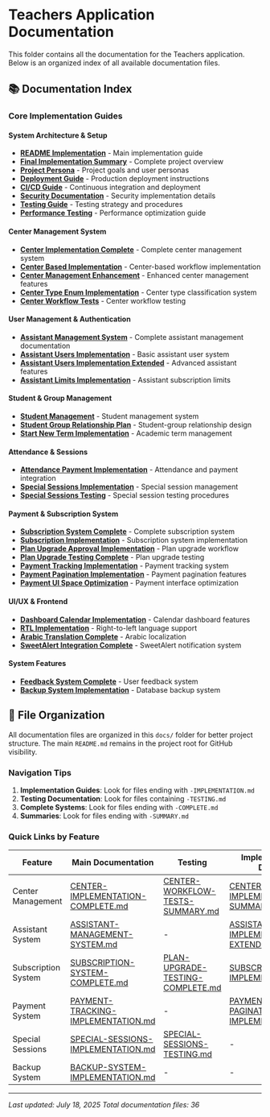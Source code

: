 # Teachers Application Documentation

This folder contains all the documentation for the Teachers application. Below is an organized index of all available documentation files.

## 📚 Documentation Index

### Core Implementation Guides

#### System Architecture & Setup
- **[README Implementation](README-IMPLEMENTATION.md)** - Main implementation guide
- **[Final Implementation Summary](FINAL-IMPLEMENTATION-SUMMARY.md)** - Complete project overview
- **[Project Persona](PROJECT-PERSONA.md)** - Project goals and user personas
- **[Deployment Guide](DEPLOYMENT.md)** - Production deployment instructions
- **[CI/CD Guide](CI-CD-GUIDE.md)** - Continuous integration and deployment
- **[Security Documentation](SECURITY.md)** - Security implementation details
- **[Testing Guide](TESTING.md)** - Testing strategy and procedures
- **[Performance Testing](PERFORMANCE_TESTING.md)** - Performance optimization guide

#### Center Management System
- **[Center Implementation Complete](CENTER-IMPLEMENTATION-COMPLETE.md)** - Complete center management system
- **[Center Based Implementation](CENTER-BASED-IMPLEMENTATION-SUMMARY.md)** - Center-based workflow implementation
- **[Center Management Enhancement](CENTER-MANAGEMENT-ENHANCEMENT-SUMMARY.md)** - Enhanced center management features
- **[Center Type Enum Implementation](CENTER-TYPE-ENUM-IMPLEMENTATION.md)** - Center type classification system
- **[Center Workflow Tests](CENTER-WORKFLOW-TESTS-SUMMARY.md)** - Center workflow testing

#### User Management & Authentication
- **[Assistant Management System](ASSISTANT-MANAGEMENT-SYSTEM.md)** - Complete assistant management documentation
- **[Assistant Users Implementation](ASSISTANT-USERS-IMPLEMENTATION.md)** - Basic assistant user system
- **[Assistant Users Implementation Extended](ASSISTANT-USERS-IMPLEMENTATION-EXTENDED.md)** - Advanced assistant features
- **[Assistant Limits Implementation](ASSISTANT-LIMITS-IMPLEMENTATION.md)** - Assistant subscription limits

#### Student & Group Management
- **[Student Management](STUDENT-MANAGEMENT.md)** - Student management system
- **[Student Group Relationship Plan](STUDENT-GROUP-RELATIONSHIP-PLAN.md)** - Student-group relationship design
- **[Start New Term Implementation](START-NEW-TERM-IMPLEMENTATION.md)** - Academic term management

#### Attendance & Sessions
- **[Attendance Payment Implementation](ATTENDANCE-PAYMENT-IMPLEMENTATION-SUMMARY.md)** - Attendance and payment integration
- **[Special Sessions Implementation](SPECIAL-SESSIONS-IMPLEMENTATION.md)** - Special session management
- **[Special Sessions Testing](SPECIAL-SESSIONS-TESTING.md)** - Special session testing procedures

#### Payment & Subscription System
- **[Subscription System Complete](SUBSCRIPTION-SYSTEM-COMPLETE.md)** - Complete subscription system
- **[Subscription Implementation](SUBSCRIPTION-IMPLEMENTATION.md)** - Subscription system implementation
- **[Plan Upgrade Approval Implementation](PLAN-UPGRADE-APPROVAL-IMPLEMENTATION.md)** - Plan upgrade workflow
- **[Plan Upgrade Testing Complete](PLAN-UPGRADE-TESTING-COMPLETE.md)** - Plan upgrade testing
- **[Payment Tracking Implementation](PAYMENT-TRACKING-IMPLEMENTATION.md)** - Payment tracking system
- **[Payment Pagination Implementation](PAYMENT-PAGINATION-IMPLEMENTATION.md)** - Payment pagination features
- **[Payment UI Space Optimization](PAYMENT-UI-SPACE-OPTIMIZATION.md)** - Payment interface optimization

#### UI/UX & Frontend
- **[Dashboard Calendar Implementation](DASHBOARD-CALENDAR-IMPLEMENTATION.md)** - Calendar dashboard features
- **[RTL Implementation](RTL-IMPLEMENTATION.md)** - Right-to-left language support
- **[Arabic Translation Complete](ARABIC-TRANSLATION-COMPLETE.md)** - Arabic localization
- **[SweetAlert Integration Complete](SWEETALERT-INTEGRATION-COMPLETE.md)** - SweetAlert notification system

#### System Features
- **[Feedback System Complete](FEEDBACK-SYSTEM-COMPLETE.md)** - User feedback system
- **[Backup System Implementation](BACKUP-SYSTEM-IMPLEMENTATION.md)** - Database backup system

## 📁 File Organization

All documentation files are organized in this `docs/` folder for better project structure. The main `README.md` remains in the project root for GitHub visibility.

### Navigation Tips

1. **Implementation Guides**: Look for files ending with `-IMPLEMENTATION.md`
2. **Testing Documentation**: Look for files containing `-TESTING.md`
3. **Complete Systems**: Look for files ending with `-COMPLETE.md`
4. **Summaries**: Look for files ending with `-SUMMARY.md`

### Quick Links by Feature

| Feature | Main Documentation | Testing | Implementation Details |
|---------|-------------------|---------|----------------------|
| Center Management | [CENTER-IMPLEMENTATION-COMPLETE.md](CENTER-IMPLEMENTATION-COMPLETE.md) | [CENTER-WORKFLOW-TESTS-SUMMARY.md](CENTER-WORKFLOW-TESTS-SUMMARY.md) | [CENTER-BASED-IMPLEMENTATION-SUMMARY.md](CENTER-BASED-IMPLEMENTATION-SUMMARY.md) |
| Assistant System | [ASSISTANT-MANAGEMENT-SYSTEM.md](ASSISTANT-MANAGEMENT-SYSTEM.md) | - | [ASSISTANT-USERS-IMPLEMENTATION-EXTENDED.md](ASSISTANT-USERS-IMPLEMENTATION-EXTENDED.md) |
| Subscription System | [SUBSCRIPTION-SYSTEM-COMPLETE.md](SUBSCRIPTION-SYSTEM-COMPLETE.md) | [PLAN-UPGRADE-TESTING-COMPLETE.md](PLAN-UPGRADE-TESTING-COMPLETE.md) | [SUBSCRIPTION-IMPLEMENTATION.md](SUBSCRIPTION-IMPLEMENTATION.md) |
| Payment System | [PAYMENT-TRACKING-IMPLEMENTATION.md](PAYMENT-TRACKING-IMPLEMENTATION.md) | - | [PAYMENT-PAGINATION-IMPLEMENTATION.md](PAYMENT-PAGINATION-IMPLEMENTATION.md) |
| Special Sessions | [SPECIAL-SESSIONS-IMPLEMENTATION.md](SPECIAL-SESSIONS-IMPLEMENTATION.md) | [SPECIAL-SESSIONS-TESTING.md](SPECIAL-SESSIONS-TESTING.md) | - |
| Backup System | [BACKUP-SYSTEM-IMPLEMENTATION.md](BACKUP-SYSTEM-IMPLEMENTATION.md) | - | - |

---

*Last updated: July 18, 2025*
*Total documentation files: 36*
